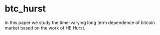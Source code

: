 # btc_hurst
In this paper we study the time-varying long term dependence of bitcoin market based on the work of HE Hurst.
